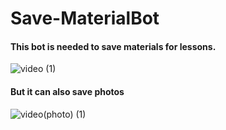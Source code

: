# Save-MaterialBot
#### This bot is needed to save materials for lessons.


![video (1)](https://user-images.githubusercontent.com/125704144/219881147-4cd3fd06-6031-4ccb-88f4-47f955ce9ff3.gif)


#### But it can also save photos

![video(photo) (1)](https://user-images.githubusercontent.com/125704144/219883370-ce29ae86-f43a-454a-8ff4-856c8ef4ae33.gif)
